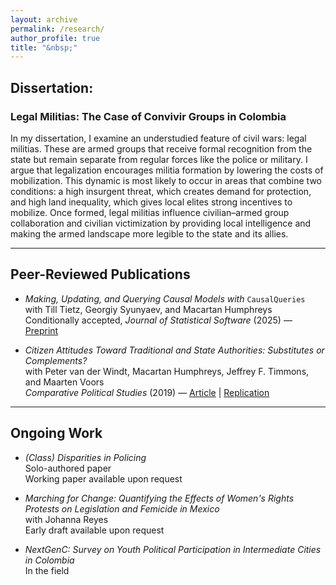 ```yaml
---
layout: archive
permalink: /research/
author_profile: true
title: "&nbsp;"
---
```


## Dissertation:

### Legal Militias: The Case of Convivir Groups in Colombia 

In my dissertation, I examine an understudied feature of civil wars: legal militias. These are armed groups that receive formal recognition from the state but remain separate from regular forces like the police or military. I argue that legalization encourages militia formation by lowering the costs of mobilization. This dynamic is most likely to occur in areas that combine two conditions: a high insurgent threat, which creates demand for protection, and high land inequality, which gives local elites strong incentives to mobilize. Once formed, legal militias influence  civilian–armed group collaboration and civilian victimization by providing local intelligence and making the armed landscape more legible to the state and its allies.


---

## Peer-Reviewed Publications

- *Making, Updating, and Querying Causal Models with* `CausalQueries`  
  with Till Tietz, Georgiy Syunyaev, and Macartan Humphreys <br>
  Conditionally accepted, *Journal of Statistical Software* (2025) — <a href="/files/jss5712.pdf" target="_blank">Preprint</a>

- *Citizen Attitudes Toward Traditional and State Authorities: Substitutes or Complements?*  
  with Peter van der Windt, Macartan Humphreys, Jeffrey F. Timmons, and Maarten Voors  
  *Comparative Political Studies* (2019) — [Article](https://doi.org/10.1177/0010414018806529) | [Replication](https://github.com/lilymedina/VDW-H-M-T-V)

---

## Ongoing Work

- *(Class) Disparities in Policing*  
  Solo-authored paper  
  Working paper available upon request  

- *Marching for Change: Quantifying the Effects of Women's Rights Protests on Legislation and Femicide in Mexico*  
  with Johanna Reyes  
  Early draft available upon request  

- *NextGenC: Survey on Youth Political Participation in Intermediate Cities in Colombia*  
  In the field
  



